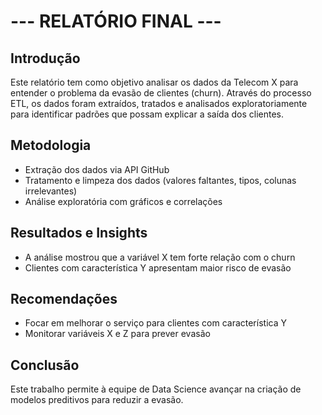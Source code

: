 # --- RELATÓRIO FINAL ---

## Introdução
Este relatório tem como objetivo analisar os dados da Telecom X para entender o problema da evasão de clientes (churn). Através do processo ETL, os dados foram extraídos, tratados e analisados exploratoriamente para identificar padrões que possam explicar a saída dos clientes.

## Metodologia
- Extração dos dados via API GitHub
- Tratamento e limpeza dos dados (valores faltantes, tipos, colunas irrelevantes)
- Análise exploratória com gráficos e correlações

## Resultados e Insights
- A análise mostrou que a variável X tem forte relação com o churn
- Clientes com característica Y apresentam maior risco de evasão

## Recomendações
- Focar em melhorar o serviço para clientes com característica Y
- Monitorar variáveis X e Z para prever evasão

## Conclusão
Este trabalho permite à equipe de Data Science avançar na criação de modelos preditivos para reduzir a evasão.
